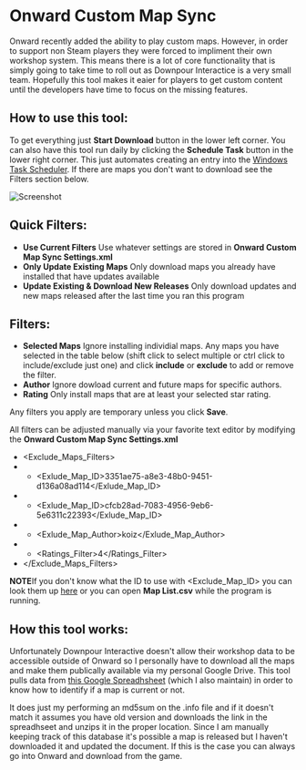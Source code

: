 # Onward Custom Map Sync
Onward recently added the ability to play custom maps. However, in order to support non Steam players they were forced to impliment their own workshop system. This means there is a lot of core functionality that is simply going to take time to roll out as Downpour Interactice is a very small team. Hopefully this tool makes it eaier for players to get custom content until the developers have time to focus on the missing features.

## How to use this tool:

To get everything just **Start Download** button in the lower left corner. You can also have this tool run daily by clicking the **Schedule Task** button in the lower right corner. This just automates creating an entry into the [Windows Task Scheduler](https://www.windowscentral.com/how-create-automated-task-using-task-scheduler-windows-10). If there are maps you don't want to download see the Filters section below.

![Screenshot](https://user-images.githubusercontent.com/5240185/85643374-86e94300-b659-11ea-8346-cb52f6432f9f.jpg)

## Quick Filters:
* **Use Current Filters** Use whatever settings are stored in **Onward Custom Map Sync Settings.xml**
* **Only Update Existing Maps** Only download maps you already have installed that have updates available
* **Update Existing & Download New Releases** Only download updates and new maps released after the last time you ran this program

## Filters:
* **Selected Maps** Ignore installing individial maps. Any maps you have selected in the table below (shift click to select multiple or ctrl click to include/exclude just one) and click **include** or **exclude** to add or remove the filter.
* **Author** Ignore dowload current and future maps for specific authors.
* **Rating** Only install maps that are at least your selected star rating.

Any filters you apply are temporary unless you click **Save**.

All filters can be adjusted manually via your favorite text editor by modifying the **Onward Custom Map Sync Settings.xml**

- <Exclude_Maps_Filters>
- -	<Exlude_Map_ID>3351ae75-a8e3-48b0-9451-d136a08ad114</Exlude_Map_ID>
- -	<Exlude_Map_ID>cfcb28ad-7083-4956-9eb6-5e6311c22393</Exlude_Map_ID>
- -	<Exlude_Map_Author>koiz</Exlude_Map_Author>
- -	<Ratings_Filter>4</Ratings_Filter>
- </Exclude_Maps_Filters>

**NOTE**If you don't know what the ID to use with <Exclude_Map_ID> you can look them up [here](https://docs.google.com/spreadsheets/d/e/2PACX-1vQ3uNvIexndfAxla3VACEpz6wCSLs8v8w1VzdmUPEw7SxuInqxbOEje_fUoxR5vmGnBZ9BRLloMJ0Xc/pubhtml?gid=0&single=true) or you can open **Map List.csv** while the program is running.

## How this tool works:
Unfortunately Downpour Interactive doesn't allow their workshop data to be accessible outside of Onward so I personally have to download all the maps and make them publically available via my personal Google Drive. This tool pulls data from [this Google Spreadhsheet](https://docs.google.com/spreadsheets/d/e/2PACX-1vQ3uNvIexndfAxla3VACEpz6wCSLs8v8w1VzdmUPEw7SxuInqxbOEje_fUoxR5vmGnBZ9BRLloMJ0Xc/pubhtml?gid=0&single=true) (which I also maintain) in order to know how to identify if a map is current or not. 

It does just my performing an md5sum on the .info file and if it doesn't match it assumes you have old version and downloads the link in the spreadhseet and unzips it in the proper location. Since I am manually keeping track of this database it's possible a map is released but I haven't downloaded it and updated the document. If this is the case you can always go into Onward and download from the game. 

